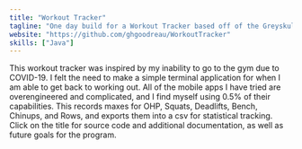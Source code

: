 ```yaml
---
title: "Workout Tracker"
tagline: "One day build for a Workout Tracker based off of the Greyskull LP workout routine."
website: "https://github.com/ghgoodreau/WorkoutTracker"
skills: ["Java"]
---
```


This workout tracker was inspired by my inability to go to the gym due to COVID-19. I felt the need to make a simple terminal application for when I am able to get back to working out. All of the mobile apps I have tried are overengineered and complicated, and I find myself using 0.5% of their capabilities. This records maxes for OHP, Squats, Deadlifts, Bench, Chinups, and Rows, and exports them into a csv for statistical tracking. Click on the title for source code and additional documentation, as well as future goals for the program.
